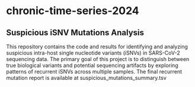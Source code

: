 # chronic-time-series-2024


## Suspicious iSNV Mutations Analysis
This repository contains the code and results for identifying and analyzing suspicious intra-host single nucleotide variants (iSNVs) in SARS-CoV-2 sequencing data. The primary goal of this project is to distinguish between true biological variants and potential sequencing artifacts by exploring patterns of recurrent iSNVs across multiple samples.
The final recurrent mutation report is available at suspicious_mutations_summary.tsv
